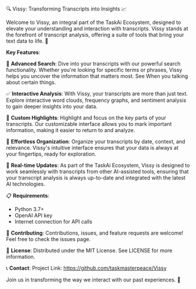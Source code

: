 🔍 Vissy: Transforming Transcripts into Insights 📈

Welcome to Vissy, an integral part of the TaskAi Ecosystem, designed to elevate your understanding and interaction with transcripts. Vissy stands at the forefront of transcript analysis, offering a suite of tools that bring your text data to life. 📘

**Key Features**:

🔎 **Advanced Search**: Dive into your transcripts with our powerful search functionality. Whether you're looking for specific terms or phrases, Vissy helps you uncover the information that matters most. See When you talking about certain things.

✅ **Interactive Analysis**: With Vissy, your transcripts are more than just text. Explore interactive word clouds, frequency graphs, and sentiment analysis to gain deeper insights into your data.

📌 **Custom Highlights**: Highlight and focus on the key parts of your transcripts. Our customizable interface allows you to mark important information, making it easier to return to and analyze.

📝 **Effortless Organization**: Organize your transcripts by date, context, and relevance. Vissy's intuitive interface ensures that your data is always at your fingertips, ready for exploration.

🔄 **Real-time Updates**: As part of the TaskAi Ecosystem, Vissy is designed to work seamlessly with transcripts from other AI-assisted tools, ensuring that your transcript analysis is always up-to-date and integrated with the latest AI technologies.

📋 **Requirements**:
- Python 3.7+
- OpenAI API key
- Internet connection for API calls

🤝 **Contributing**:
Contributions, issues, and feature requests are welcome! Feel free to check the issues page.

📜 **License**:
Distributed under the MIT License. See LICENSE for more information.

📞 **Contact**:
Project Link: https://github.com/taskmasterpeace/Vissy

Join us in transforming the way we interact with our past experiences. 🌟
